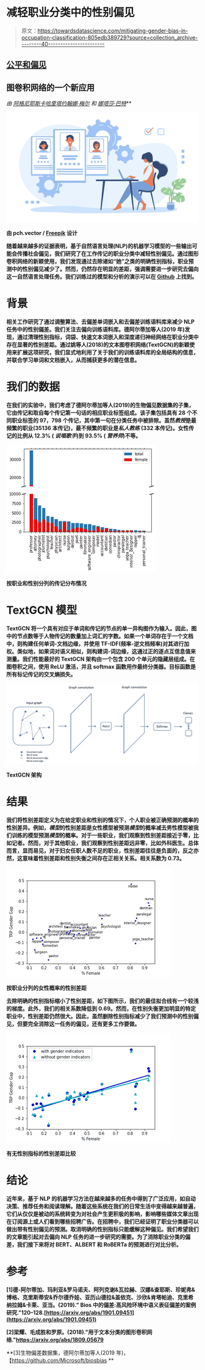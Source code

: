 # 减轻职业分类中的性别偏见

> 原文：<https://towardsdatascience.com/mitigating-gender-bias-in-occupation-classification-805edb389729?source=collection_archive---------40----------------------->

## [公平和偏见](https://towardsdatascience.com/tagged/fairness-and-bias)

## 图卷积网络的一个新应用

*由* [*阿格尼耶斯卡*](https://medium.com/u/8676aed1508e?source=post_page-----805edb389729--------------------------------)*[*哈里塔*](https://medium.com/u/1e1c1ee9a466?source=post_page-----805edb389729--------------------------------)*[*约翰娜·梅尔*](https://medium.com/u/2a2115cd2a43?source=post_page-----805edb389729--------------------------------) *和* [*娜塔莎·巴特*](https://medium.com/u/5ae3ebeb4f62?source=post_page-----805edb389729--------------------------------)**

**![](img/33b1371625481c9b2045be491482de0d.png)**

**由 pch.vector / [Freepik](https://www.freepik.com/free-photos-vectors/abstract) 设计**

**随着越来越多的证据表明，基于自然语言处理(NLP)的机器学习模型的一些输出可能会传播社会偏见，我们研究了在工作传记的职业分类中减轻性别偏见。通过图形卷积网络的新颖使用，我们发现通过去除诸如“她”之类的明确性别指标，职业预测中的性别偏见减少了。然而，仍然存在明显的差距，强调需要进一步研究去偏向这一自然语言处理任务。我们训练过的模型和分析的演示可以在 [Github](https://github.com/natashabutt/GCN-bias) 上找到。**

# **背景**

**相关工作研究了通过调整算法、去偏差单词嵌入和去偏差训练语料库来减少 NLP 任务中的性别偏差。我们关注去偏向训练语料库。德阿尔蒂加等人(2019 年)发现，通过清理性别指标，词袋、快速文本词嵌入和深度递归神经网络在职业分类中存在显著的性别差距。通过姚等人(2018)的文本图卷积网络(TextGCN)的新颖使用来扩展这项研究，我们显式地利用了关于我们的训练语料库的全局结构的信息，并联合学习单词和文档嵌入，从而捕获更多的潜在信息。**

# **我们的数据**

**在我们的实验中，我们考虑了德阿尔蒂加等人(2019)的生物偏见数据集的子集，它由传记和取自每个传记第一句话的相应职业标签组成。该子集包括具有 28 个不同职业标签的 97，798 个传记，其中第一句在分类任务中被排除。虽然*教授*是最频繁的职业(35136 本传记)，最不频繁的职业是*私人教练* (332 本传记)。女性传记的比例从 12.3% ( *说唱歌手*)到 93.5% ( *营养师*)不等。**

**![](img/4fc46f437834fc1109d43051f7ecfd08.png)**

**按职业和性别分列的传记分布情况**

# **TextGCN 模型**

**TextGCN 将一个具有对应于单词和传记的节点的单一异构图作为输入。因此，图中的节点数等于人物传记的数量加上词汇的字数。如果一个单词存在于一个文档中，则构建任何单词-文档边缘，并使用 TF-IDF(频率-逆文档频率)对其进行加权。类似地，如果词对语义相似，则构建词-词边缘，这通过正的逐点互信息值来测量。我们性能最好的 TextGCN 架构由一个包含 200 个单元的隐藏层组成。在图卷积之间，使用 ReLU 激活，并且 softmax 函数用作最终分类器。目标函数是所有标记传记的交叉熵损失。**

**![](img/d15f46b13f43988dd0b37e9f46d2ca4e.png)**

**TextGCN 架构**

# **结果**

**我们将性别差距定义为在给定职业和性别的情况下，个人职业被正确预测的概率的性别差异。例如，*模型*的性别差距是女性模型被预测*模型*的概率减去男性模型被我们训练的模型预测*模型*的概率。对于一些职业，我们观察到性别差距接近于零，比如记者。然而，对于其他职业，我们观察到性别差距远非零，比如外科医生。总体而言，显而易见，对于妇女任职人数不足的职业，性别差距往往是负面的，反之亦然，这意味着性别差距和性别失衡之间存在正相关关系。相关系数为 0.73。**

**![](img/64cf9bf98339aa58e0d2d16cac1ce938.png)**

**按职业分列的女性概率的性别差距**

**去除明确的性别指标缩小了性别差距，如下图所示，我们的最佳拟合线有一个较浅的梯度。此外，我们的相关系数降低到 0.69。然而，在性别失衡更加明显的特定职业中，性别差距仍然很大。因此，虽然删除性别指标减少了我们预测中的性别偏见，但要完全消除这一任务的偏见，还有更多工作要做。**

**![](img/1ac05a4d51fba2e2b505f73e679d239e.png)**

**有无性别指标的性别差距比较**

# **结论**

**近年来，基于 NLP 的机器学习方法在越来越多的任务中得到了广泛应用，如自动决策、推荐任务和阅读理解。随着这些系统在我们的日常生活中变得越来越普遍，它们从仅仅是被动的系统转变为对社会产生更积极的影响，影响哪些媒体文章出现在订阅源上或人们看到哪些招聘广告。在招聘中，我们已经证明了职业分类器可以做出带有性别偏见的预测。取消明确的性别指标只能缓解这种偏见。我们希望我们的文章能引起对去偏向 NLP 任务的进一步研究的需要。为了消除职业分类的偏差，我们接下来将对 BERT、ALBERT 和 RoBERTa 的预测进行对比分析。**

# **参考**

**[1]德-阿尔蒂加、玛利亚&罗马诺夫、阿列克谢&瓦拉赫、汉娜&查耶斯、珍妮弗&博格、克里斯蒂安&乔尔德乔娃、亚历山德拉&盖依克、沙欣&肯塔帕迪、克里希纳拉姆&卡莱、亚当。(2019)." Bios 中的偏差:高风险环境中语义表征偏差的案例研究."120–128.[https://arxiv.org/abs/1901.09451](https://arxiv.org/abs/1901.09451)**

**[2]梁耀、毛成胜和罗原。(2018)."用于文本分类的图形卷积网络."https://arxiv.org/abs/1809.05679**

**[3]生物偏差数据集，德阿尔蒂加等人(2019 年)，【https://github.com/Microsoft/biosbias **